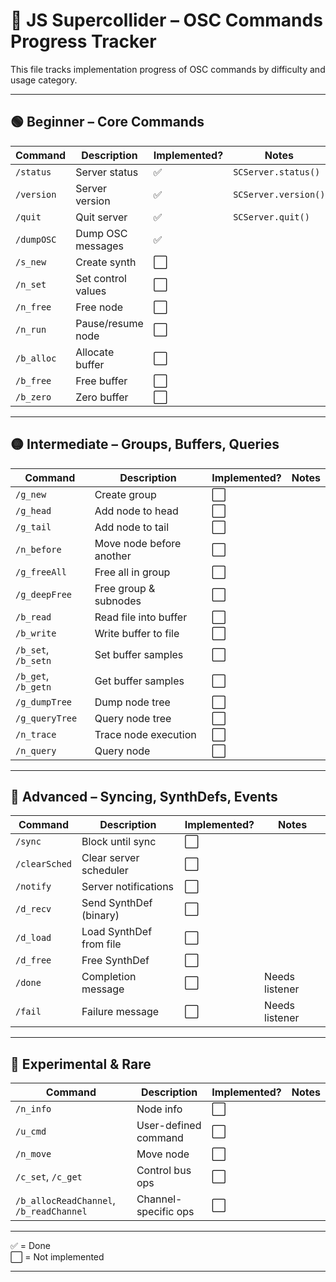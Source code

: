 # 🧩 JS Supercollider – OSC Commands Progress Tracker

This file tracks implementation progress of OSC commands by difficulty and usage category.

---

## 🟢 Beginner – Core Commands

| Command     | Description       | Implemented? | Notes               |
|------------|-------------------|--------------|---------------------|
| `/status`   | Server status     | ✅           | `SCServer.status()` |
| `/version`  | Server version    | ✅           | `SCServer.version()`|
| `/quit`     | Quit server       | ✅           | `SCServer.quit()`   |
| `/dumpOSC`  | Dump OSC messages | ✅           |                      |
| `/s_new`    | Create synth      | ⬜           |                      |
| `/n_set`    | Set control values| ⬜           |                      |
| `/n_free`   | Free node         | ⬜           |                      |
| `/n_run`    | Pause/resume node| ⬜           |                      |
| `/b_alloc`  | Allocate buffer   | ⬜           |                      |
| `/b_free`   | Free buffer       | ⬜           |                      |
| `/b_zero`   | Zero buffer       | ⬜           |                      |

---

## 🟡 Intermediate – Groups, Buffers, Queries

| Command        | Description               | Implemented? | Notes |
|----------------|---------------------------|--------------|-------|
| `/g_new`       | Create group              | ⬜           |       |
| `/g_head`      | Add node to head          | ⬜           |       |
| `/g_tail`      | Add node to tail          | ⬜           |       |
| `/n_before`    | Move node before another  | ⬜           |       |
| `/g_freeAll`   | Free all in group         | ⬜           |       |
| `/g_deepFree`  | Free group & subnodes     | ⬜           |       |
| `/b_read`      | Read file into buffer     | ⬜           |       |
| `/b_write`     | Write buffer to file      | ⬜           |       |
| `/b_set`, `/b_setn` | Set buffer samples  | ⬜           |       |
| `/b_get`, `/b_getn` | Get buffer samples  | ⬜           |       |
| `/g_dumpTree`  | Dump node tree            | ⬜           |       |
| `/g_queryTree` | Query node tree           | ⬜           |       |
| `/n_trace`     | Trace node execution      | ⬜           |       |
| `/n_query`     | Query node                | ⬜           |       |

---

## 🔴 Advanced – Syncing, SynthDefs, Events

| Command     | Description                  | Implemented? | Notes |
|-------------|------------------------------|--------------|-------|
| `/sync`      | Block until sync             | ⬜           |       |
| `/clearSched`| Clear server scheduler       | ⬜           |       |
| `/notify`    | Server notifications         | ⬜           |       |
| `/d_recv`    | Send SynthDef (binary)       | ⬜           |       |
| `/d_load`    | Load SynthDef from file      | ⬜           |       |
| `/d_free`    | Free SynthDef                | ⬜           |       |
| `/done`      | Completion message           | ⬜           | Needs listener |
| `/fail`      | Failure message              | ⬜           | Needs listener |

---

## 🧊 Experimental & Rare

| Command     | Description          | Implemented? | Notes |
|-------------|----------------------|--------------|-------|
| `/n_info`    | Node info            | ⬜           |       |
| `/u_cmd`     | User-defined command| ⬜           |       |
| `/n_move`    | Move node           | ⬜           |       |
| `/c_set`, `/c_get` | Control bus ops | ⬜         |       |
| `/b_allocReadChannel`, `/b_readChannel` | Channel-specific ops | ⬜ | |

---

✅ = Done  
⬜ = Not implemented

---

